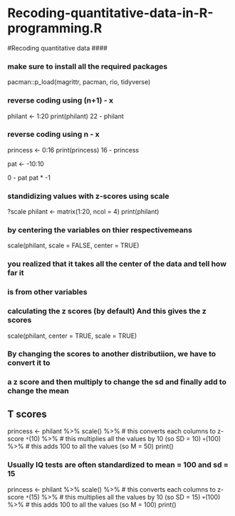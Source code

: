 # Recoding-quantitative-data-in-R-programming.R
#Recoding quantitative data ####
### make sure to install all the required packages 
pacman::p_load(magrittr, pacman, rio, tidyverse)

### reverse coding  using (n+1) - x
philant <- 1:20
print(philant)
22 - philant

### reverse coding  using n - x
princess <- 0:16
print(princess)
16 - princess


pat <- -10:10

0 - pat
pat * -1


### standidizing values with z-scores using scale 
?scale
philant <- matrix(1:20, ncol = 4)
print(philant)

### by centering the variables on thier respectivemeans 
scale(philant, scale = FALSE, center = TRUE)
### you realized that it takes all the center of the data and tell how far it 
### is from other variables 

### calculating the z scores (by default) And this gives the z scores 
scale(philant, center = TRUE, scale = TRUE) 

### By changing the scores to another distributiion, we have to convert it to 
### a z score and then multiply to change the sd and finally add to change the mean

## T scores 
princess <- philant %>% 
  scale() %>% # this converts each columns to z-score
  `*`(10) %>% # this multiplies all the values by 10 (so SD = 10)
  `+`(100) %>% # this adds 100 to all the values (so M = 50)
  print()
 
### Usually IQ tests are often standardized to mean = 100 and sd = 15
princess <- philant %>% 
  scale() %>% # this converts each columns to z-score
  `*`(15) %>% # this multiplies all the values by 10 (so SD = 15)
  `+`(100) %>% # this adds 100 to all the values (so M = 100)
  print()

